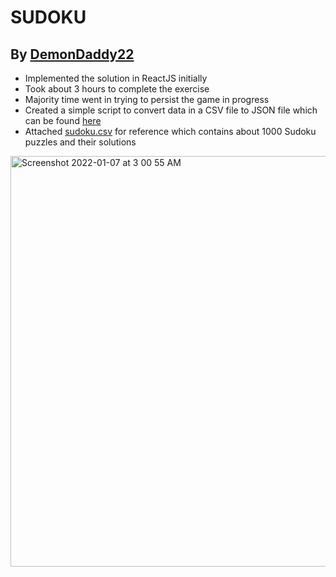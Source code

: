 # SUDOKU

## By [DemonDaddy22](https://github.com/DemonDaddy22/)

- Implemented the solution in ReactJS initially
- Took about 3 hours to complete the exercise
- Majority time went in trying to persist the game in progress
- Created a simple script to convert data in a CSV file to JSON file which can be found [here](https://gist.github.com/DemonDaddy22/4ea5c4b44a8390872396f7db276d2684)
- Attached [sudoku.csv](sudoku.csv) for reference which contains about 1000 Sudoku puzzles and their solutions

<img width="657" alt="Screenshot 2022-01-07 at 3 00 55 AM" src="https://user-images.githubusercontent.com/39908472/148455375-b32712ca-ff72-46cb-b706-cd7e2fc550a7.png">
